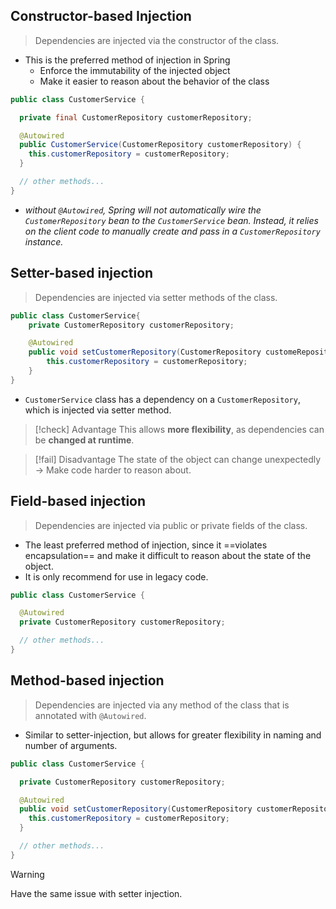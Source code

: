 
## Constructor-based Injection
> Dependencies are injected via the constructor of the class.

* This is the preferred method of injection in Spring
	* Enforce the immutability of the injected object
	* Make it easier to reason about the behavior of the class

```java
public class CustomerService {

  private final CustomerRepository customerRepository;

  @Autowired
  public CustomerService(CustomerRepository customerRepository) {
    this.customerRepository = customerRepository;
  }

  // other methods...
}
```

* *without `@Autowired`, Spring will not automatically wire the `CustomerRepository` bean to the `CustomerService` bean. Instead, it relies on the client code to manually create and pass in a `CustomerRepository` instance.*

## Setter-based injection
> Dependencies are injected via setter methods of the class.

```java
public class CustomerService{
	private CustomerRepository customerRepository;

	@Autowired
	public void setCustomerRepository(CustomerRepository customeRepository){
		this.customerRepository = customerRepository;
	}
}
```

* `CustomerService` class has a dependency on a `CustomerRepository`, which is injected via setter method.

 > [!check] Advantage
 > This allows **more flexibility**, as dependencies can be **changed at runtime**.

> [!fail] Disadvantage
> The state of the object can change unexpectedly
> -> Make code harder to reason about.

## Field-based injection
> Dependencies are injected via public or private fields of the class.

* The least preferred method of injection, since it ==violates encapsulation== and make it difficult to reason about the state of the object.
* It is only recommend for use in legacy code.

```java
public class CustomerService {

  @Autowired
  private CustomerRepository customerRepository;

  // other methods...
}
```


## Method-based injection
> Dependencies are injected via any method of the class that is annotated with `@Autowired`.

* Similar to setter-injection, but allows for greater flexibility in naming and number of arguments.

```java
public class CustomerService {

  private CustomerRepository customerRepository;

  @Autowired
  public void setCustomerRepository(CustomerRepository customerRepository) {
    this.customerRepository = customerRepository;
  }

  // other methods...
}
```

> [!warning]
> Have the same issue with setter injection.
